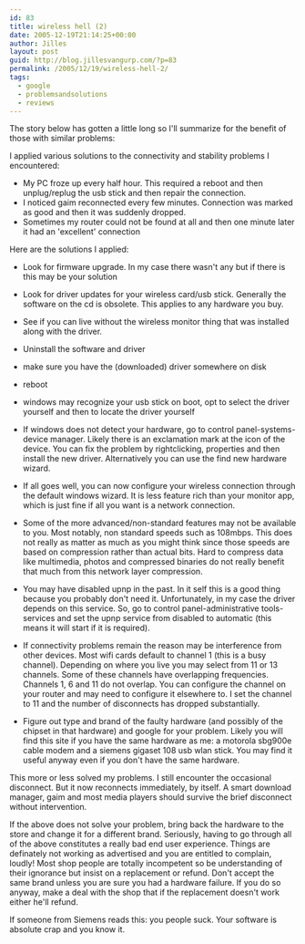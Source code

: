 ```yaml
---
id: 83
title: wireless hell (2)
date: 2005-12-19T21:14:25+00:00
author: Jilles
layout: post
guid: http://blog.jillesvangurp.com/?p=83
permalink: /2005/12/19/wireless-hell-2/
tags:
  - google
  - problemsandsolutions
  - reviews
---
```

The story below has gotten a little long so I'll summarize for the benefit of those with similar problems:

I applied various solutions to the connectivity and stability problems I encountered:

- My PC froze up every half hour. This required a reboot and then unplug/replug the usb stick and then repair the connection.
- I noticed gaim reconnected every few minutes. Connection was marked as good and then it was suddenly dropped.
- Sometimes my router could not be found at all and then one minute later it had an 'excellent' connection

Here are the solutions I applied:

- Look for firmware upgrade. In my case there wasn't any but if there is this may be your solution
- Look for driver updates for your wireless card/usb stick. Generally the software on the cd is obsolete. This applies to any hardware you buy.
- See if you can live without the wireless monitor thing that was installed along with the driver. 
- Uninstall the software and driver
- make sure you have the (downloaded) driver somewhere on disk
- reboot
- windows may recognize your usb stick on boot, opt to select the driver yourself and then to locate the driver yourself
- If windows does not detect your hardware, go to control panel-systems-device manager. Likely there is an exclamation mark at the icon of the device. You can fix the problem by rightclicking, properties and then install the new driver. Alternatively you can use the find new hardware wizard.
- If all goes well, you can now configure your wireless connection through the default windows wizard. It is less feature rich than your monitor app, which is just fine if all you want is a network connection.
- Some of the more advanced/non-standard features may not be available to you. Most notably, non standard speeds such as 108mbps. This does not really as matter as much as you might think since those speeds are based on compression rather than actual bits. Hard to compress data like multimedia, photos and compressed binaries do not really benefit that much from this network layer compression.

- You may have disabled upnp in the past. In it self this is a good thing because you probably don't need it. Unfortunately, in my case the driver depends on this service. So, go to control panel-administrative tools-services and set the upnp service from disabled to automatic (this means it will start if it is required).</li>
- If connectivity problems remain the reason may be interference from other devices. Most wifi cards default to channel 1 (this is a busy channel). Depending on where you live you may select from 11 or 13 channels. Some of these channels have overlapping frequencies. Channels 1, 6 and 11 do not overlap. You can configure the channel on your router and may need to configure it elsewhere to. I set the channel to 11 and the number of disconnects has dropped substantially.</li>
- Figure out type and brand of the faulty hardware (and possibly of the chipset in that hardware) and google for your problem. Likely you will find this site if you have the same hardware as me: a motorola sbg900e cable modem and a siemens gigaset 108 usb wlan stick. You may find it useful anyway even if you don't have the same hardware.</li>

This more or less solved my problems. I still encounter the occasional disconnect. But it now reconnects immediately, by itself. A smart download manager, gaim and most media players should survive the brief disconnect without intervention.

If the above does not solve your problem, bring back the hardware to the store and change it for a different brand. Seriously, having to go through all of the above constitutes a really bad end user experience. Things are definately not working as advertised and you are entitled to complain, loudly! Most shop people are totally incompetent so be understanding of their ignorance but insist on a replacement or refund. Don't accept the same brand unless you are sure you had a hardware failure. If you do so anyway, make a deal with the shop that if the replacement doesn't work either he'll refund.

If someone from Siemens reads this: you people suck. Your software is absolute crap and you know it.
